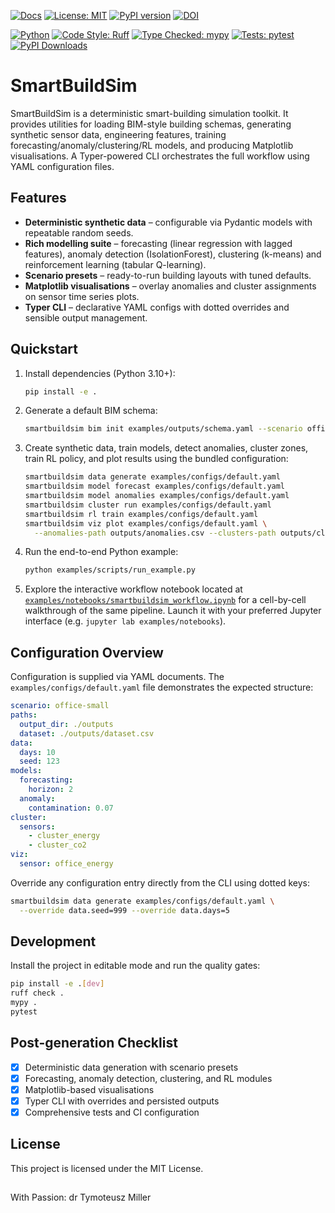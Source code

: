 <!-- Core status -->
[![Docs](https://img.shields.io/badge/docs-online-brightgreen.svg)](https://tymill.github.io/SmartBuildSim/)
[![License: MIT](https://img.shields.io/badge/License-MIT-yellow.svg)](LICENSE)
[![PyPI version](https://img.shields.io/pypi/v/smartbuildsim)](https://pypi.org/project/smartbuildsim/)
[![DOI](https://zenodo.org/badge/DOI/10.5281/zenodo.17187638.svg)](https://doi.org/10.5281/zenodo.17187638)
<!-- Tech meta -->
[![Python](https://img.shields.io/badge/python-3.10%20%7C%203.11%20%7C%203.12-blue.svg)](https://github.com/TyMill/SmartBuildSim/blob/main/pyproject.toml)
[![Code Style: Ruff](https://img.shields.io/badge/code%20style-ruff-000000.svg)](https://docs.astral.sh/ruff/)
[![Type Checked: mypy](https://img.shields.io/badge/type%20checked-mypy-1f5081.svg)](https://mypy.readthedocs.io/)
[![Tests: pytest](https://img.shields.io/badge/tests-pytest-0A9EDC.svg)](https://docs.pytest.org/)
[![PyPI Downloads](https://static.pepy.tech/personalized-badge/smartbuildsim?period=total&units=INTERNATIONAL_SYSTEM&left_color=BLACK&right_color=GREEN&left_text=downloads)](https://pepy.tech/projects/smartbuildsim)



# SmartBuildSim

SmartBuildSim is a deterministic smart-building simulation toolkit. It provides
utilities for loading BIM-style building schemas, generating synthetic sensor
data, engineering features, training forecasting/anomaly/clustering/RL models,
and producing Matplotlib visualisations. A Typer-powered CLI orchestrates the
full workflow using YAML configuration files.

## Features

* **Deterministic synthetic data** – configurable via Pydantic models with
  repeatable random seeds.
* **Rich modelling suite** – forecasting (linear regression with lagged
  features), anomaly detection (IsolationForest), clustering (k-means) and
  reinforcement learning (tabular Q-learning).
* **Scenario presets** – ready-to-run building layouts with tuned defaults.
* **Matplotlib visualisations** – overlay anomalies and cluster assignments on
  sensor time series plots.
* **Typer CLI** – declarative YAML configs with dotted overrides and sensible
  output management.

## Quickstart

1. Install dependencies (Python 3.10+):

   ```bash
   pip install -e .
   ```

2. Generate a default BIM schema:

   ```bash
   smartbuildsim bim init examples/outputs/schema.yaml --scenario office-small
   ```

3. Create synthetic data, train models, detect anomalies, cluster zones, train
   RL policy, and plot results using the bundled configuration:

   ```bash
   smartbuildsim data generate examples/configs/default.yaml
   smartbuildsim model forecast examples/configs/default.yaml
   smartbuildsim model anomalies examples/configs/default.yaml
   smartbuildsim cluster run examples/configs/default.yaml
   smartbuildsim rl train examples/configs/default.yaml
   smartbuildsim viz plot examples/configs/default.yaml \
     --anomalies-path outputs/anomalies.csv --clusters-path outputs/clusters.csv
   ```

4. Run the end-to-end Python example:

   ```bash
   python examples/scripts/run_example.py
   ```

5. Explore the interactive workflow notebook located at
   [`examples/notebooks/smartbuildsim_workflow.ipynb`](examples/notebooks/smartbuildsim_workflow.ipynb)
   for a cell-by-cell walkthrough of the same pipeline. Launch it with your
   preferred Jupyter interface (e.g. `jupyter lab examples/notebooks`).

## Configuration Overview

Configuration is supplied via YAML documents. The `examples/configs/default.yaml`
file demonstrates the expected structure:

```yaml
scenario: office-small
paths:
  output_dir: ./outputs
  dataset: ./outputs/dataset.csv
data:
  days: 10
  seed: 123
models:
  forecasting:
    horizon: 2
  anomaly:
    contamination: 0.07
cluster:
  sensors:
    - cluster_energy
    - cluster_co2
viz:
  sensor: office_energy
```

Override any configuration entry directly from the CLI using dotted keys:

```bash
smartbuildsim data generate examples/configs/default.yaml \
  --override data.seed=999 --override data.days=5
```

## Development

Install the project in editable mode and run the quality gates:

```bash
pip install -e .[dev]
ruff check .
mypy .
pytest
```

## Post-generation Checklist

* [x] Deterministic data generation with scenario presets
* [x] Forecasting, anomaly detection, clustering, and RL modules
* [x] Matplotlib-based visualisations
* [x] Typer CLI with overrides and persisted outputs
* [x] Comprehensive tests and CI configuration

## License

This project is licensed under the MIT License.

##

With Passion: dr Tymoteusz Miller
